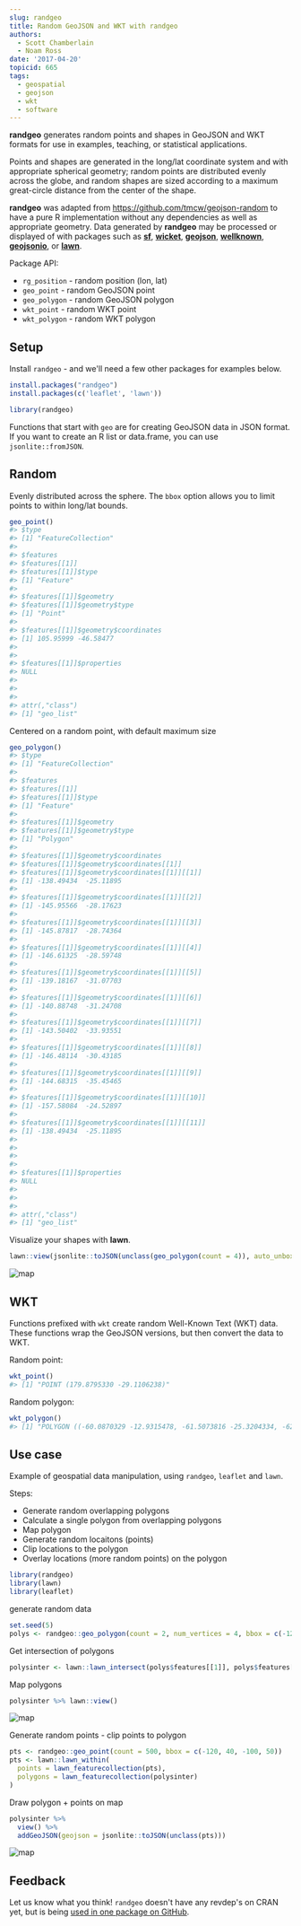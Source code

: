 ```yaml
---
slug: randgeo
title: Random GeoJSON and WKT with randgeo
authors:
  - Scott Chamberlain
  - Noam Ross
date: '2017-04-20'
topicid: 665
tags:
  - geospatial
  - geojson
  - wkt
  - software
---
```




**randgeo** generates random points and shapes in GeoJSON and WKT formats for
use in examples, teaching, or statistical applications.

Points and shapes are generated in the long/lat coordinate system and with
appropriate spherical geometry; random points are distributed evenly across
the globe, and random shapes are sized according to a maximum great-circle
distance from the center of the shape.

**randgeo** was adapted from <https://github.com/tmcw/geojson-random> to have
a pure R implementation without any dependencies as well as appropriate
geometry. Data generated by **randgeo** may be processed or displayed of with
packages such as [**sf**](https://cran.r-project.org/package=sf),
[**wicket**](https://cran.r-project.org/package=wicket),
[**geojson**](https://cran.r-project.org/package=geojson),
[**wellknown**](https://cran.r-project.org/package=wellknown),
[**geojsonio**](https://cran.r-project.org/package=geojsonio), or
[**lawn**](https://cran.r-project.org/package=lawn).

Package API:

* `rg_position` - random position (lon, lat)
* `geo_point` - random GeoJSON point
* `geo_polygon` - random GeoJSON polygon
* `wkt_point` - random WKT point
* `wkt_polygon` - random WKT polygon


## Setup

Install `randgeo` - and we'll need a few other packages for examples below.


```r
install.packages("randgeo")
install.packages(c('leaflet', 'lawn'))
```


```r
library(randgeo)
```

Functions that start with `geo` are for creating GeoJSON data in JSON format.
If you want to create an R list or data.frame, you can use `jsonlite::fromJSON`.

## Random

Evenly distributed across the sphere.  The `bbox` option allows
you to limit points to within long/lat bounds.


```r
geo_point()
#> $type
#> [1] "FeatureCollection"
#>
#> $features
#> $features[[1]]
#> $features[[1]]$type
#> [1] "Feature"
#>
#> $features[[1]]$geometry
#> $features[[1]]$geometry$type
#> [1] "Point"
#>
#> $features[[1]]$geometry$coordinates
#> [1] 105.95999 -46.58477
#>
#>
#> $features[[1]]$properties
#> NULL
#>
#>
#>
#> attr(,"class")
#> [1] "geo_list"
```


Centered on a random point, with default maximum size


```r
geo_polygon()
#> $type
#> [1] "FeatureCollection"
#>
#> $features
#> $features[[1]]
#> $features[[1]]$type
#> [1] "Feature"
#>
#> $features[[1]]$geometry
#> $features[[1]]$geometry$type
#> [1] "Polygon"
#>
#> $features[[1]]$geometry$coordinates
#> $features[[1]]$geometry$coordinates[[1]]
#> $features[[1]]$geometry$coordinates[[1]][[1]]
#> [1] -138.49434  -25.11895
#>
#> $features[[1]]$geometry$coordinates[[1]][[2]]
#> [1] -145.95566  -28.17623
#>
#> $features[[1]]$geometry$coordinates[[1]][[3]]
#> [1] -145.87817  -28.74364
#>
#> $features[[1]]$geometry$coordinates[[1]][[4]]
#> [1] -146.61325  -28.59748
#>
#> $features[[1]]$geometry$coordinates[[1]][[5]]
#> [1] -139.18167  -31.07703
#>
#> $features[[1]]$geometry$coordinates[[1]][[6]]
#> [1] -140.88748  -31.24708
#>
#> $features[[1]]$geometry$coordinates[[1]][[7]]
#> [1] -143.50402  -33.93551
#>
#> $features[[1]]$geometry$coordinates[[1]][[8]]
#> [1] -146.48114  -30.43185
#>
#> $features[[1]]$geometry$coordinates[[1]][[9]]
#> [1] -144.68315  -35.45465
#>
#> $features[[1]]$geometry$coordinates[[1]][[10]]
#> [1] -157.58084  -24.52897
#>
#> $features[[1]]$geometry$coordinates[[1]][[11]]
#> [1] -138.49434  -25.11895
#>
#>
#>
#>
#> $features[[1]]$properties
#> NULL
#>
#>
#>
#> attr(,"class")
#> [1] "geo_list"
```

Visualize your shapes with **lawn**.


```r
lawn::view(jsonlite::toJSON(unclass(geo_polygon(count = 4)), auto_unbox = TRUE))
```

![map](/assets/blog-images/2017-04-20-randgeo/plot1.png)


## WKT

Functions prefixed with `wkt` create random Well-Known Text (WKT) data. These functions
wrap the GeoJSON versions, but then convert the data to WKT.

Random point:


```r
wkt_point()
#> [1] "POINT (179.8795330 -29.1106238)"
```

Random polygon:


```r
wkt_polygon()
#> [1] "POLYGON ((-60.0870329 -12.9315478, -61.5073816 -25.3204334, -62.6987366 -24.5766272, -64.1853669 -24.0497260, -67.7152546 -27.4752321, -68.4190340 -26.9510818, -67.6018452 -21.5489551, -64.3083560 -21.6772242, -63.1471630 -21.9415438, -64.1137279 -14.2398013, -60.0870329 -12.9315478))"
```


## Use case

Example of geospatial data manipulation, using `randgeo`, `leaflet` and
`lawn`.

Steps:

* Generate random overlapping polygons
* Calculate a single polygon from overlapping polygons
* Map polygon
* Generate random locaitons (points)
* Clip locations to the polygon
* Overlay locations (more random points) on the polygon


```r
library(randgeo)
library(lawn)
library(leaflet)
```

generate random data


```r
set.seed(5)
polys <- randgeo::geo_polygon(count = 2, num_vertices = 4, bbox = c(-120, 40, -100, 50))
```

Get intersection of polygons


```r
polysinter <- lawn::lawn_intersect(polys$features[[1]], polys$features[[2]])
```

Map polygons


```r
polysinter %>% lawn::view()
```

![map](/assets/blog-images/2017-04-20-randgeo/plot2.png)

Generate random points - clip points to polygon


```r
pts <- randgeo::geo_point(count = 500, bbox = c(-120, 40, -100, 50))
pts <- lawn::lawn_within(
  points = lawn_featurecollection(pts),
  polygons = lawn_featurecollection(polysinter)
)
```

Draw polygon + points on map


```r
polysinter %>%
  view() %>%
  addGeoJSON(geojson = jsonlite::toJSON(unclass(pts)))
```

![map](/assets/blog-images/2017-04-20-randgeo/plot3.png)

## Feedback

Let us know what you think!  `randgeo` doesn't have any revdep's on CRAN yet, but
is being [used in one package on GitHub](https://github.com/search?utf8=%E2%9C%93&q=%22randgeo%22+language%3AR+-user%3Acran+-user%3Aropensci&type=Code).
